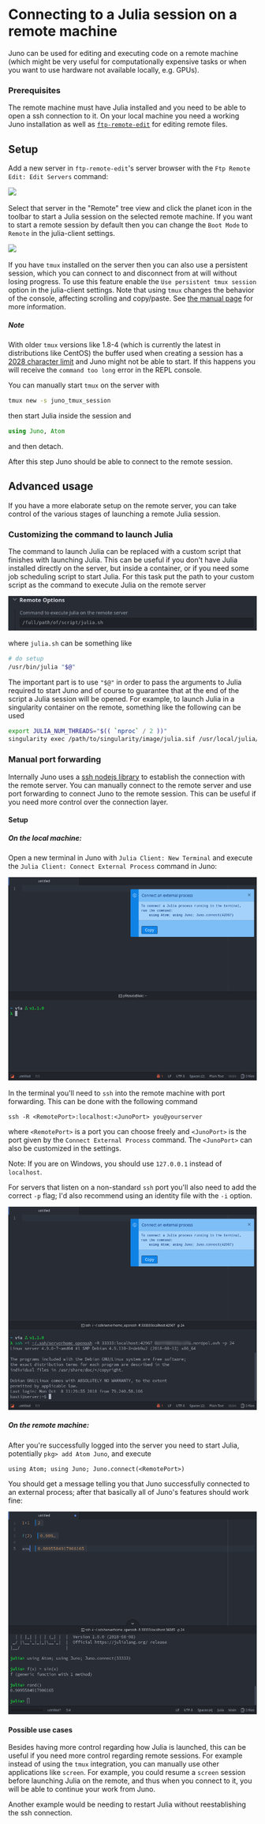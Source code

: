 # Connecting to a Julia session on a remote machine

Juno can be used for editing and executing code on a remote machine (which might be very useful for computationally expensive tasks or when you want to use hardware not available locally, e.g. GPUs).

### Prerequisites

The remote machine must have Julia installed and you need to be able to open a ssh connection to it. On your local machine you need a working Juno installation as well as [`ftp-remote-edit`](https://github.com/h3imdall/ftp-remote-edit) for editing remote files.

## Setup
Add a new server in `ftp-remote-edit`'s server browser with the `Ftp Remote Edit: Edit Servers` command:

![](../assets/remote3.5.png)

Select that server in the "Remote" tree view and click the planet icon in the toolbar to start a Julia session on the selected remote machine. If you want to start a remote session by default then you can change the `Boot Mode` to `Remote` in the julia-client settings.

![](../assets/remote4.png)

If you have `tmux` installed on the server then you can also use a persistent session, which you can connect to and disconnect from at will without losing progress. To use this feature enable the `Use
persistent tmux session` option in the julia-client settings.
Note that using `tmux` changes the behavior of the console, affecting scrolling and copy/paste.
See [the manual page](https://man.openbsd.org/OpenBSD-current/man1/tmux.1#DEFAULT_KEY_BINDINGS) for more information.

##### Note

With older `tmux` versions like 1.8-4 (which is currently the latest in distributions
like CentOS) the buffer used when creating a session has a
[2028 character limit](https://github.com/tmux/tmux/issues/254)
and Juno might not be able to start. If this happens you will receive the
`command too long` error in the REPL console.

You can manually start `tmux` on the server with
```bash
tmux new -s juno_tmux_session
```
then start Julia inside the session and
```julia
using Juno, Atom
```
and then detach.

After this step Juno should be able to connect to the remote session.

## Advanced usage

If you have a more elaborate setup on the remote server, you can take control of
the various stages of launching a remote Julia session.

### Customizing the command to launch Julia

The command to launch Julia can be replaced with a custom script that finishes with
launching Julia. This can be useful if you don't have Julia installed directly on
the server, but inside a container, or if you need some job scheduling script
to start Julia. For this task put the path to your custom script as the
command to execute Julia on the remote server

![](../assets/remote5.png)

where `julia.sh` can be something like
```bash
# do setup
/usr/bin/julia "$@"
```
The important part is to use `"$@"` in order to pass the arguments to Julia required to start Juno
and of course to guarantee that at the end of the script a Julia session will be opened.
For example, to launch Julia in a singularity container on the remote, something like the following can be used
```bash
export JULIA_NUM_THREADS="$(( `nproc` / 2 ))"
singularity exec /path/to/singularity/image/julia.sif /usr/local/julia/bin/julia -O 3 "$@"
```

### Manual port forwarding

Internally Juno uses a [ssh nodejs library](https://github.com/mscdex/ssh2)
to establish the connection with the remote server.
You can manually connect to the remote server and use port forwarding to
connect Juno to the remote session. This can be useful if you need more control
over the connection layer.

#### Setup

##### On the local machine:

Open a new terminal in Juno with `Julia Client: New Terminal` and execute the
`Julia Client: Connect External Process` command in Juno:

![](../assets/remote1.png)

In the terminal you'll need to `ssh` into the remote machine with port forwarding.
This can be done with the following command
```
ssh -R <RemotePort>:localhost:<JunoPort> you@yourserver
```
where `<RemotePort>` is a port you can choose freely and `<JunoPort>` is the port given by the `Connect External Process` command.
The `<JunoPort>` can also be customized in the settings.

Note: If you are on Windows, you should use `127.0.0.1` instead of `localhost`.

For servers that listen on a non-standard `ssh` port you'll also need to add the correct `-p` flag;
I'd also recommend using an identity file with the `-i` option.

![](../assets/remote2.png)

##### On the remote machine:

After you're successfully logged into the server you need to start Julia, potentially `pkg> add Atom Juno`, and execute
```
using Atom; using Juno; Juno.connect(<RemotePort>)
```
You should get a message telling you that Juno successfully connected to an external process;
after that basically all of Juno's features should work fine:

![](../assets/remote3.png)

#### Possible use cases

Besides having more control regarding how Julia is launched,
this can be useful if you need more control regarding
remote sessions. For example instead of using the `tmux` integration,
you can manually use other applications like `screen`.
For example, you could resume a `screen` session before
launching Julia on the remote, and thus when you
connect to it, you will be able to continue your work from
Juno.

Another example would be needing to restart Julia without
reestablishing the ssh connection.
